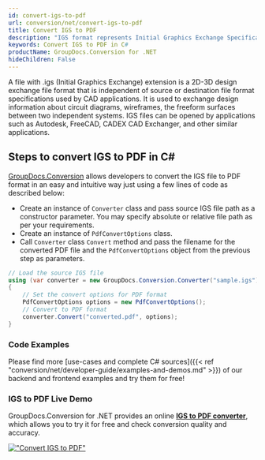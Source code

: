 ```yaml
---
id: convert-igs-to-pdf
url: conversion/net/convert-igs-to-pdf
title: Convert IGS to PDF
description: "IGS format represents Initial Graphics Exchange Specification (IGES) with .igs extension. Learn how to convert IGS to PDF file programmatically in C# language using GroupDocs.Conversion for .NET library."
keywords: Convert IGS to PDF in C#
productName: GroupDocs.Conversion for .NET
hideChildren: False
---
```


A file with .igs (Initial Graphics Exchange) extension is a 2D-3D design exchange file format that is independent of source or destination file format specifications used by CAD applications. It is used to exchange design information about circuit diagrams, wireframes, the freeform surfaces between two independent systems. IGS files can be opened by applications such as Autodesk, FreeCAD, CADEX CAD Exchanger, and other similar applications.

## Steps to convert IGS to PDF in C#

[GroupDocs.Conversion](https://products.groupdocs.com/conversion/net) allows developers to convert the IGS file to PDF format in an easy and intuitive way just using a few lines of code as described below:

* Create an instance of `Converter` class and pass source IGS file path as a constructor parameter. You may specify absolute or relative file path as per your requirements. 
* Create an instance of `PdfConvertOptions` class.
* Call `Converter` class `Convert` method and pass the filename for the converted PDF file and the `PdfConvertOptions` object from the previous step as parameters.

```csharp
// Load the source IGS file
using (var converter = new GroupDocs.Conversion.Converter("sample.igs"))
{
    // Set the convert options for PDF format
    PdfConvertOptions options = new PdfConvertOptions();
    // Convert to PDF format
    converter.Convert("converted.pdf", options);
}
```

### Code Examples

Please find more [use-cases and complete C# sources]({{< ref "conversion/net/developer-guide/examples-and-demos.md" >}}) of our backend and frontend examples and try them for free!

### IGS to PDF Live Demo

GroupDocs.Conversion for .NET provides an online [**IGS to PDF converter**](https://products.groupdocs.app/conversion/igs-to-pdf), which allows you to try it for free and check conversion quality and accuracy.

[!["Convert IGS to PDF"](conversion/net/images/convert-igs-to-pdf.png)](https://products.groupdocs.app/conversion/igs-to-pdf)